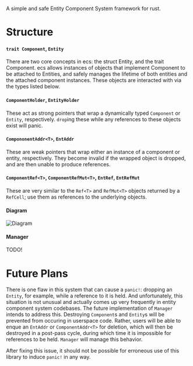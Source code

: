 A simple and safe Entity Component System framework for rust.

# Structure

#### `trait Component`, `Entity`
There are two core concepts in ecs: the struct Entity, and the trait Component. ecs allows instances of objects that implement Component to be attached to Entities, and safely manages the lifetime of both entities and the attached component instances. These objects are interacted with via the types listed below.

#### `ComponentHolder`, `EntityHolder`
These act as strong pointers that wrap a dynamically typed `Component` or `Entity`, respectively. `drop`ing these while any references to these objects exist will panic.

#### `CompononentAddr<T>`, `EntAddr`
These are weak pointers that wrap either an instance of a component or entity, respectively. They become invalid if the wrapped object is dropped, and are then unable to produce references.

#### `ComponentRef<T>`, `ComponentRefMut<T>`, `EntRef`, `EntRefMut`
These are very similar to the `Ref<T>` and `RefMut<T>` objects returned by a `RefCell`; use them as references to the underlying objects.

#### Diagram
![Diagram](https://raw.githubusercontent.com/bennywwg/ecs/master/diagram.png?raw=true)

#### Manager
TODO!

# Future Plans

There is one flaw in this system that can cause a `panic!`: dropping an `Entity`, for example, while a reference to it is held. And unfortunately, this situation is not unusual and actually comes up very frequently in entity component system codebases. The future implementation of `Manager` intends to address this. Destroying `Component`s and `Entity`s will be prevented from occuring in userspace code. Rather, users will be able to enque an `EntAddr` or `ComponentAddr<T>` for deletion, which will then be destroyed in a post-pass cycle, during which time it is impossible for references to be held. `Manager` will manage this behavior.

After fixing this issue, it should not be possible for erroneous use of this library to induce `panic!` in any way.
